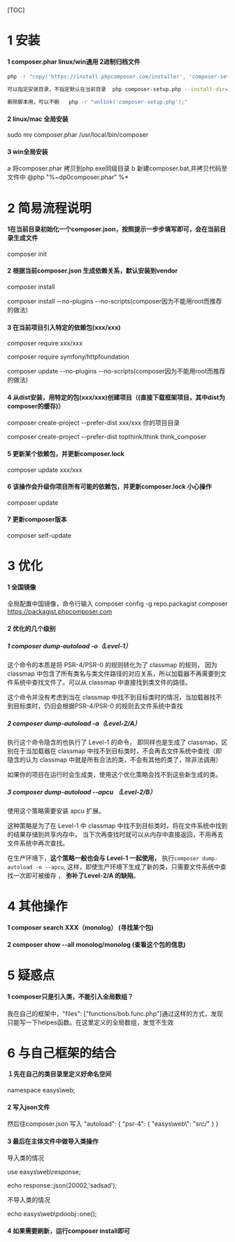 [TOC]

# 1 安装

#### 1 composer.phar   linux/win通用  2进制归档文件

```bash
php -r "copy('https://install.phpcomposer.com/installer', 'composer-setup.php');"
```

```bash
可以指定安装目录，不指定默认在当前目录  php composer-setup.php --install-dir=bin
```

```bash
删除脚本用，可以不删   php -r "unlink('composer-setup.php');"
```

#### 2 linux/mac 全局安装

sudo mv composer.phar /usr/local/bin/composer

#### 3 win全局安装

a 将composer.phar 拷贝到php.exe同级目录
b 新建composer.bat,并拷贝代码至文件中
@php "%~dp0composer.phar" %*



# 2 简易流程说明

#### 1在当前目录初始化一个composer.json，按照提示一步步填写即可，会在当前目录生成文件
composer init

#### 2 根据当前composer.json 生成依赖关系，默认安装到vendor
composer install

composer install --no-plugins --no-scripts(composer因为不能用root而推荐的做法)

#### 3 在当前项目引入特定的依赖包(xxx/xxx)
composer require xxx/xxx 

composer require symfony/httpfoundation

composer update --no-plugins --no-scripts(composer因为不能用root而推荐的做法)

#### 4 从dist安装，用特定的包(xxx/xxx)创建项目（(直接下载框架项目，其中dist为composer的缓存)）
composer create-project --prefer-dist xxx/xxx 你的项目目录

composer create-project --prefer-dist topthink/think think_composer

#### 5 更新某个依赖包，并更新composer.lock
composer update xxx/xxx

#### 6 该操作会升级你项目所有可能的依赖包，并更新composer.lock **小心操作**
composer update

####  7 更新composer版本
composer self-update

# 3 优化

#### 1 全国镜像

全局配置中国镜像，命令行输入
composer config -g repo.packagist composer https://packagist.phpcomposer.com

#### 2 优化的几个级别

##### 1 composer dump-autoload -o（Level-1）

这个命令的本质是将 PSR-4/PSR-0 的规则转化为了 classmap 的规则， 因为 classmap 中包含了所有类名与类文件路径的对应关系，所以加载器不再需要到文件系统中查找文件了。可以从 classmap 中直接找到类文件的路径。

这个命令并没有考虑到当在 classmap 中找不到目标类时的情况，当加载器找不到目标类时，仍旧会根据PSR-4/PSR-0 的规则去文件系统中查找

##### 2 composer dump-autoload -a（Level-2/A）

执行这个命令隐含的也执行了 Level-1 的命令， 即同样也是生成了 classmap，区别在于当加载器在 classmap 中找不到目标类时，不会再去文件系统中查找（即隐含的认为 classmap 中就是所有合法的类，不会有其他的类了，除非法调用）

如果你的项目在运行时会生成类，使用这个优化策略会找不到这些新生成的类。

##### 3 composer dump-autoload --apcu  （Level-2/B）

使用这个策略需要安装 apcu 扩展。

这种策略是为了在 Level-1 中 classmap 中找不到目标类时，将在文件系统中找到的结果存储到共享内存中， 当下次再查找时就可以从内存中直接返回，不用再去文件系统中再次查找。

在生产环境下，**这个策略一般也会与 Level-1 一起使用，** 执行`composer dump-autoload -o --apcu`, 这样，即使生产环境下生成了新的类，只需要文件系统中查找一次即可被缓存 ， **弥补了Level-2/A 的缺陷**。

# 4 其他操作

#### 1 composer search  XXX（monolog） (寻找某个包)

#### 2 composer show --all monolog/monolog (查看这个包的信息)



# 5 疑惑点

#### 1 composer只是引入类，不能引入全局数组？

我在自己的框架中，"files": ["functions/bob.func.php"]通过这样的方式，发现只能写一下helpes函数。在这里定义的全局数组，发觉不生效

# 6 与自己框架的结合

#### １先在自己的类目录里定义好命名空间
namespace easys\web;

#### 2 写入json文件

然后往composer.json
写入
"autoload": {
		"psr-4": {
			"easys\\web\\": "src/"
		}
	}

#### 3 最后在主体文件中做导入类操作
导入类的情况

use easys\web\response;

echo response::json(20002,'sadsad');

不导入类的情况

echo easys\web\pdoobj::one();

#### 4 如果需要刷新，运行composer install即可